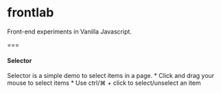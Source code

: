 # frontlab
Front-end experiments in Vanilla Javascript.

===

#### Selector
Selector is a simple demo to select items in a page.
    * Click and drag your mouse to select items
    * Use ctrl/⌘ + click to select/unselect an item
